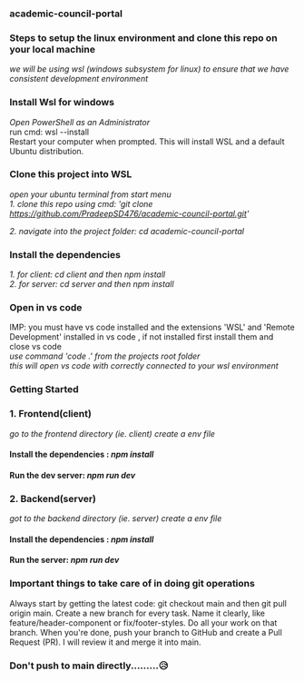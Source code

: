 ### academic-council-portal  

### Steps to setup the linux environment and clone this repo on your local machine  
_we will be using wsl (windows subsystem for linux) to ensure that we have consistent development environment_  

### Install Wsl for windows  
_Open PowerShell as an Administrator_  
run cmd: wsl --install  
Restart your computer when prompted. This will install WSL and a default Ubuntu distribution.  

### Clone this project into WSL  
_open your ubuntu terminal from start menu_  
_1. clone this repo using cmd: 'git clone https://github.com/PradeepSD476/academic-council-portal.git'_  

_2. navigate into the project folder: cd academic-council-portal_  

### Install the dependencies  
_1. for client: cd client and then npm install_  
_2. for server: cd server and then npm install_  

### Open in vs code  
IMP: you must have vs code installed and the extensions 'WSL' and 'Remote Development' installed in vs code , if not installed first install them and close vs code  
_use command 'code .' from the projects root folder_  
_this will open vs code with correctly connected to your wsl environment_  


### Getting Started  
### 1. Frontend(client)

_go to the frontend directory (ie. client) create a env file_ 
#### Install the dependencies : _npm install_  
#### Run the dev server: _npm run dev_  

### 2. Backend(server)  

_got to the backend directory (ie. server) create a env file_  
#### Install the dependencies : _npm install_
#### Run the server: _npm run dev_  


### Important things to take care of in doing git operations  

Always start by getting the latest code: git checkout main and then git pull origin main.
Create a new branch for every task. Name it clearly, like feature/header-component or fix/footer-styles.
Do all your work on that branch.
When you're done, push your branch to GitHub and create a Pull Request (PR). I will review it and merge it into main.


### Don't push to main directly.........😥
